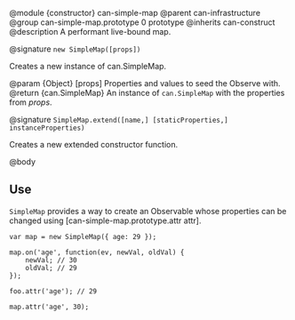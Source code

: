 @module {constructor} can-simple-map
@parent can-infrastructure
@group can-simple-map.prototype 0 prototype
@inherits can-construct
@description A performant live-bound map.

@signature `new SimpleMap([props])`

Creates a new instance of can.SimpleMap.

@param {Object} [props] Properties and values to seed the Observe with.
@return {can.SimpleMap} An instance of `can.SimpleMap` with the properties from _props_.

@signature `SimpleMap.extend([name,] [staticProperties,] instanceProperties)`

Creates a new extended constructor function.

@body

## Use

`SimpleMap` provides a way to create an Observable whose properties can be changed using [can-simple-map.prototype.attr attr].

```
var map = new SimpleMap({ age: 29 });

map.on('age', function(ev, newVal, oldVal) {
	newVal; // 30
	oldVal; // 29
});

foo.attr('age'); // 29

map.attr('age', 30);
```

